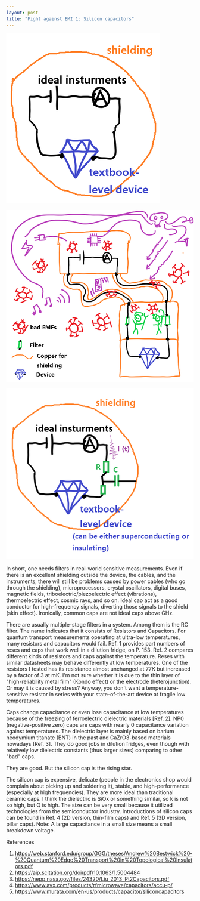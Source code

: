 ```yaml
---
layout: post
title: "Fight against EMI 1: Silicon capacitors"
---
```


![](/images/EMI%20and%20filters_0.png)

![](/images/EMI%20and%20filters.png)

![](/images/EMI%20and%20filters_1.png)

In short, one needs filters in real-world sensitive measurements. Even if there is an excellent shielding outside the device, the cables, and the instruments, there will still be problems caused by power cables (who go through the shielding), microprocessors, crystal oscillators, digital buses, magnetic fields, triboelectric/piezoelectric effect (vibrations), thermoelectric effect, cosmic rays, and so on. Ideal cap act as a good conductor for high-frequency signals,  diverting those signals to the shield (skin effect). Ironically, common caps are not ideal caps above GHz.

There are usually multiple-stage filters in a system. Among them is the RC filter. The name indicates that it consists of Resistors and Capacitors. For quantum transport measurements operating at ultra-low temperatures, many resistors and capacitors would fail. Ref. 1 provides part numbers of reses and caps that work well in a dilution fridge, on P. 153. Ref. 2 compares different kinds of resistors and caps against the temperature. Reses with similar datasheets may behave differently at low temperatures. One of the resistors I tested has its resistance almost unchanged at 77K but increased by a factor of 3 at mK. I'm not sure whether it is due to the thin layer of "high-reliability metal film" (Kondo effect) or the electrode (heterojunction). Or may it is caused by stress? Anyway, you don't want a temperature-sensitive resistor in series with your state-of-the-art device at fragile low temperatures.

Caps change capacitance or even lose capacitance at low temperatures because of the freezing of ferroelectric dielectric materials [Ref. 2]. NP0 (negative-positive zero) caps are caps with nearly 0 capacitance variation against temperatures. The dielectric layer is mainly based on barium neodymium titanate (BNT) in the past and CaZrO3-based materials nowadays [Ref. 3]. They do good jobs in dilution fridges, even though with relatively low dielectric constants (thus larger sizes) comparing to other "bad" caps.

They are good. But the silicon cap is the rising star.

The silicon cap is expensive, delicate (people in the electronics shop would complain about picking up and soldering it), stable, and high-performance (especially at high frequencies). They are more ideal than traditional ceramic caps. I think the dielectric is SiOx or something similar, so k is not so high, but Q is high. The size can be very small because it utilized technologies from the semiconductor industry. Introductions of silicon caps can be found in Ref. 4 (2D version, thin-film caps) and Ref. 5 (3D version, pillar caps). Note: A large capacitance in a small size means a small breakdown voltage. 

References
1. https://web.stanford.edu/group/GGG/theses/Andrew%20Bestwick%20-%20Quantum%20Edge%20Transport%20in%20Topological%20Insulators.pdf
2. https://aip.scitation.org/doi/pdf/10.1063/1.5004484
3. https://nepp.nasa.gov/files/24320/Liu_2013_Pt2Capacitors.pdf
4. https://www.avx.com/products/rfmicrowave/capacitors/accu-p/
5. https://www.murata.com/en-us/products/capacitor/siliconcapacitors
